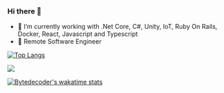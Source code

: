 ### Hi there 👋

- 🔭  I’m currently working with .Net Core, C#, Unity, IoT, Ruby On Rails, Docker, React, Javascript and Typescript
- 🦄  Remote Software Engineer 

[![Top Langs](https://github-readme-stats.vercel.app/api/top-langs/?username=ByteDecoder&layout=compact)](https://github.com/ByteDecoder/github-readme-stats)

![](https://github-readme-stats.vercel.app/api?username=ByteDecoder&show_icons=true&theme=dark&line_height=33)

[![Bytedecoder's wakatime stats](https://github-readme-stats.vercel.app/api/wakatime?username=ByteDecoder)](https://github.com/ByteDecoder/github-readme-stats)
